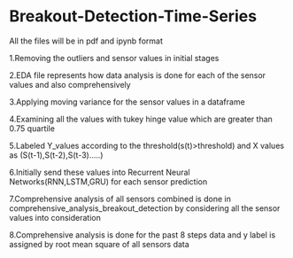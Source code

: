 # Breakout-Detection-Time-Series

All the files will be in pdf and ipynb format

1.Removing the outliers and sensor values in initial stages

2.EDA file represents how data analysis is done for each of the sensor values and also comprehensively

3.Applying moving variance for the sensor values in a dataframe

4.Examining all the values with tukey hinge value which are greater than 0.75 quartile

5.Labeled Y_values according to the threshold(s(t)>threshold) and X values as (S(t-1),S(t-2),S(t-3).....)

6.Initially send these values into Recurrent Neural Networks(RNN,LSTM,GRU) for each sensor prediction

7.Comprehensive analysis of all sensors combined is done in comprehensive_analysis_breakout_detection by considering all the sensor values into consideration
 
8.Comprehensive analysis is done for the past 8 steps data and y label is assigned by root mean square of all sensors data
